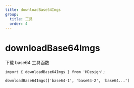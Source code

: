 ```yaml
---
title: downloadBase64Imgs
group:
  title: 工具
  order: 4
---
```


# downloadBase64Imgs

下载 base64 工具函数

```tsx ｜ pure
import { downloadBase64Imgs } from 'HDesign';

downloadBase64Imgs(['base64-1', 'base64-2', 'base64...')
```
